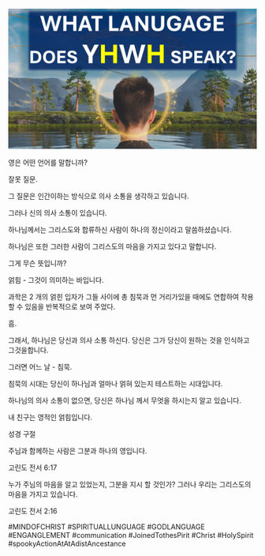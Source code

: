 ![Video cover image](../cover.jpg)

영은 어떤 언어를 말합니까?

잘못 질문.

그 질문은 인간이하는 방식으로 의사 소통을 생각하고 있습니다.

그러나 신의 의사 소통이 있습니다.

하나님께서는 그리스도와 합류하신 사람이 하나의 정신이라고 말씀하셨습니다.

하나님은 또한 그러한 사람이 그리스도의 마음을 가지고 있다고 말합니다.

그게 무슨 뜻입니까?

얽힘 - 그것이 의미하는 바입니다.

과학은 2 개의 얽힌 입자가 그들 사이에 총 침묵과 먼 거리가있을 때에도 연합하여 작용할 수 있음을 반복적으로 보여 주었다.

흠.

그래서, 하나님은 당신과 의사 소통 하신다. 당신은 그가 당신이 원하는 것을 인식하고 그것을합니다.

그러면 어느 날 - 침묵.

침묵의 시대는 당신이 하나님과 얼마나 얽혀 있는지 테스트하는 시대입니다.

하나님의 의사 소통이 없으면, 당신은 하나님 께서 무엇을 하시는지 알고 있습니다.

내 친구는 영적인 얽힘입니다.

성경 구절

주님과 함께하는 사람은 그분과 하나의 영입니다.

고린도 전서 6:17

누가 주님의 마음을 알고 있었는지, 그분을 지시 할 것인가? 그러나 우리는 그리스도의 마음을 가지고 있습니다.

고린도 전서 2:16

#MINDOFCHRIST #SPIRITUALLUNGUAGE #GODLANGUAGE #ENGANGLEMENT #communication #JoinedTothesPirit #Christ #HolySpirit #spookyActionAtAtAdistAncestance